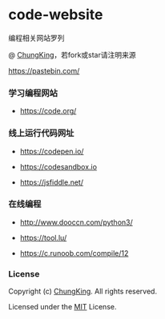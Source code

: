 # code-website
编程相关网站罗列

@ [ChungKing](https://github.com/HuangCongQing/code-website)，若fork或star请注明来源

https://pastebin.com/


### 学习编程网站

* https://code.org/

### 线上运行代码网址

* https://codepen.io/

* https://codesandbox.io

* https://jsfiddle.net/


### 在线编程
* http://www.dooccn.com/python3/

* https://tool.lu/

* https://c.runoob.com/compile/12

### License

Copyright (c) [ChungKing](https://github.com/HuangCongQing/code-website). All rights reserved.

Licensed under the [MIT](./LICENSE) License.





